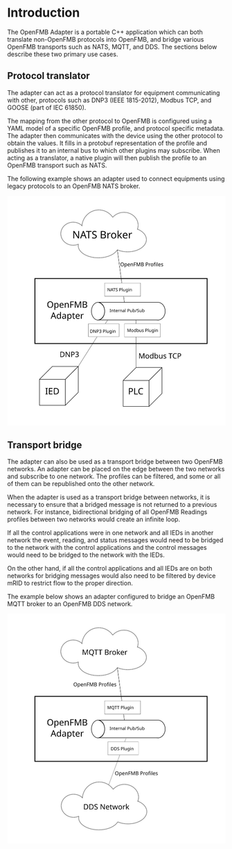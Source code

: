 # Introduction

The OpenFMB Adapter is a portable C++ application which can both translate
non-OpenFMB protocols into OpenFMB, and bridge various OpenFMB transports such
as NATS, MQTT, and DDS. The sections below describe these two primary use cases.

## Protocol translator

The adapter can act as a protocol translator for equipment communicating with
other, protocols such as DNP3 (IEEE 1815-2012), Modbus TCP, and GOOSE (part of
IEC 61850).

The mapping from the other protocol to OpenFMB is configured using a YAML model
of a specific OpenFMB profile, and protocol specific metadata. The adapter then
communicates with the device using the other protocol to obtain the values. It
fills in a protobuf representation of the profile and publishes it to an
internal bus to which other plugins may subscribe. When acting as a translator,
a native plugin will then publish the profile to an OpenFMB transport such as
NATS.

The following example shows an adapter used to connect equipments using legacy
protocols to an OpenFMB NATS broker.

![Adapter acting as a protocol translator](./img/protocol-translator.svg)

## Transport bridge

The adapter can also be used as a transport bridge between two OpenFMB networks.
An adapter can be placed on the edge between the two networks and subscribe to
one network. The profiles can be filtered, and some or all of them can be
republished onto the other network.

When the adapter is used as a transport bridge between networks, it is necessary
to ensure that a bridged message is not returned to a previous network. For
instance, bidirectional bridging of all OpenFMB Readings profiles between two
networks would create an infinite loop.

If all the control applications were in one network and all IEDs in another
network the event, reading, and status messages would need to be bridged to the
network with the control applications and the control messages would need to be
bridged to the network with the IEDs.

On the other hand, if all the control applications and all IEDs are on both
networks for bridging messages would also need to be filtered by device mRID to
restrict flow to the proper direction.

The example below shows an adapter configured to bridge an OpenFMB MQTT broker to
an OpenFMB DDS network.

![Adapter acting as a communication bridge](./img/comm-bridge.svg)
